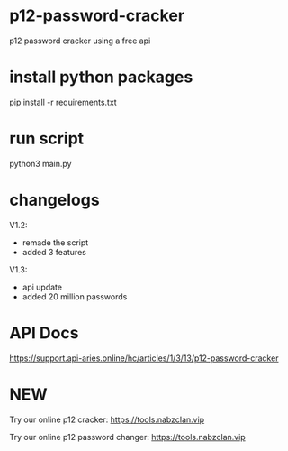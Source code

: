 # p12-password-cracker
p12 password cracker using a free api 

# install python packages

pip install -r requirements.txt

# run script

python3 main.py

# changelogs

V1.2: 
- remade the script
- added 3 features

V1.3: 
- api update
- added 20 million passwords

# API Docs

https://support.api-aries.online/hc/articles/1/3/13/p12-password-cracker

# NEW
Try our online p12 cracker: https://tools.nabzclan.vip

Try our online p12 password changer: https://tools.nabzclan.vip




